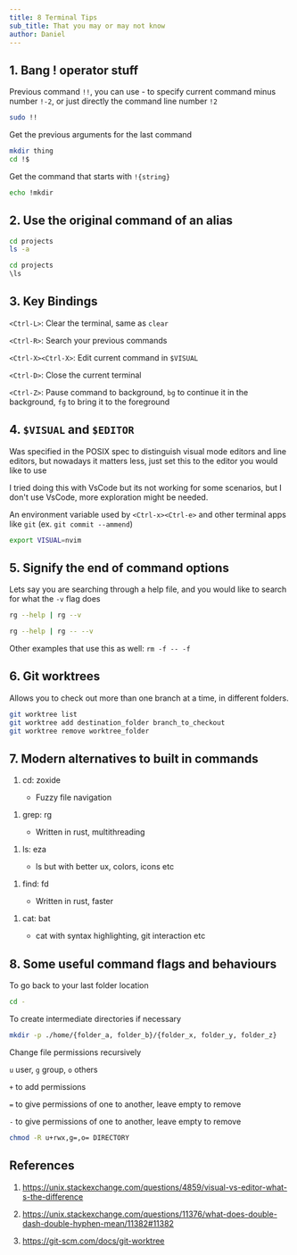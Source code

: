 ```yaml
---
title: 8 Terminal Tips
sub_title: That you may or may not know
author: Daniel
---
```


## 1. Bang ! operator stuff

Previous command `!!`, you can use - to specify current command minus number `!-2`, or just directly the command line number `!2`

```bash
sudo !!
```
<!-- pause -->

Get the previous arguments for the last command

```bash
mkdir thing
cd !$
```

<!-- pause -->

Get the command that starts with `!{string}`

```bash
echo !mkdir
```

<!-- end_slide -->

## 2. Use the original command of an alias

```bash
cd projects
ls -a
```
<!-- pause -->

```bash
cd projects
\ls
```

<!-- end_slide -->

## 3. Key Bindings

`<Ctrl-L>`: Clear the terminal, same as `clear`

<!-- pause -->

`<Ctrl-R>`: Search your previous commands

<!-- pause -->

`<Ctrl-X><Ctrl-X>`: Edit current command in `$VISUAL`

<!-- pause -->

`<Ctrl-D>`: Close the current terminal

<!-- pause -->

`<Ctrl-Z>`: Pause command to background, `bg` to continue it in the background, `fg` to bring it to the foreground

<!-- end_slide -->

## 4. `$VISUAL` and `$EDITOR`

Was specified in the POSIX spec to distinguish visual mode editors and line editors, but nowadays it matters less, just set this to the editor you would like to use

I tried doing this with VsCode but its not working for some scenarios, but I don't use VsCode, more exploration might be needed.

An environment variable used by `<Ctrl-x><Ctrl-e>` and other terminal apps like `git` (ex. `git commit --ammend`)

```bash
export VISUAL=nvim
```

<!-- end_slide -->

## 5. Signify the end of command options

Lets say you are searching through a help file, and you would like to search for what the `-v` flag does

```bash
rg --help | rg --v
```

<!-- pause -->

```bash
rg --help | rg -- --v
```

<!-- pause -->

Other examples that use this as well: `rm -f -- -f`

<!-- end_slide -->

## 6. Git worktrees

Allows you to check out more than one branch at a time, in different folders.

```bash
git worktree list
git worktree add destination_folder branch_to_checkout
git worktree remove worktree_folder
```

<!-- end_slide -->

## 7. Modern alternatives to built in commands

1. cd: zoxide

    - Fuzzy file navigation

<!-- new_line -->

1. grep: rg

    - Written in rust, multithreading

<!-- new_line -->

1. ls: eza

    - ls but with better ux, colors, icons etc

<!-- new_line -->

1. find: fd

    - Written in rust, faster

<!-- new_line -->

1. cat: bat

    - cat with syntax highlighting, git interaction etc

<!-- new_line -->

<!-- end_slide -->

## 8. Some useful command flags and behaviours

To go back to your last folder location

```bash
cd -
```

<!-- pause -->

To create intermediate directories if necessary

```bash
mkdir -p ./home/{folder_a, folder_b}/{folder_x, folder_y, folder_z}
```

<!-- pause -->

Change file permissions recursively

`u` user, `g` group, `o` others

`+` to add permissions

`=` to give permissions of one to another, leave empty to remove

`-` to give permissions of one to another, leave empty to remove

```bash
chmod -R u+rwx,g=,o= DIRECTORY
```

<!-- end_slide -->

## References

1. https://unix.stackexchange.com/questions/4859/visual-vs-editor-what-s-the-difference

1. https://unix.stackexchange.com/questions/11376/what-does-double-dash-double-hyphen-mean/11382#11382

1. https://git-scm.com/docs/git-worktree
